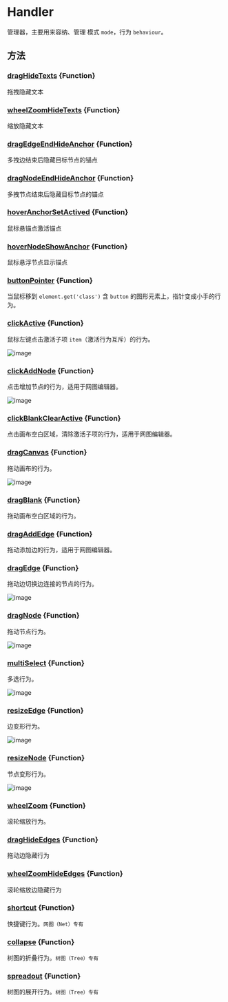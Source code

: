 <!--
 index: 6
 title: Handler
 resource:
   jsFiles:
     - ${url.g6}
-->
# Handler

管理器，主要用来容纳、管理 模式 `mode`，行为 `behaviour`。

## 方法

### [dragHideTexts](dragHideTexts) {Function}

拖拽隐藏文本

### [wheelZoomHideTexts](wheelZoomHideTexts) {Function}

缩放隐藏文本

### [dragEdgeEndHideAnchor](dragEdgeEndHideAnchor) {Function}

多拽边结束后隐藏目标节点的锚点

### [dragNodeEndHideAnchor](dragEdgeEndHideAnchor) {Function}

多拽节点结束后隐藏目标节点的锚点

### [hoverAnchorSetActived](dragEdgeEndHideAnchor) {Function}

鼠标悬锚点激活锚点

### [hoverNodeShowAnchor](dragEdgeEndHideAnchor) {Function}

鼠标悬浮节点显示锚点

### [buttonPointer](#buttonPointer) {Function}

当鼠标移到 `element.get('class')` 含 `button`  的图形元素上，指针变成小手的行为。

### [clickActive](#clickActive) {Function}

鼠标左键点击激活子项 `item`（激活行为互斥）的行为。

![image](https://zos.alipayobjects.com/rmsportal/qeKFxhoyNQlDvcsNcMko.gif)

### [clickAddNode](#clickAddNode) {Function}

点击增加节点的行为，适用于网图编辑器。

![image](https://zos.alipayobjects.com/rmsportal/GHEAPfFaFokQNWuRvsmQ.gif)

### [clickBlankClearActive](#clickBlankClearActive) {Function}

点击画布空白区域，清除激活子项的行为，适用于网图编辑器。

### [dragCanvas](#dragCanvas) {Function}

拖动画布的行为。

![image](https://zos.alipayobjects.com/rmsportal/ORxbdvErvjwPIOgHfSXF.gif)

### [dragBlank](#dragBlank) {Function}

拖动画布空白区域的行为。

### [dragAddEdge](#dragAddEdge) {Function}

拖动添加边的行为，适用于网图编辑器。

### [dragEdge](#dragEdge) {Function}

拖动边切换边连接的节点的行为。

![image](https://zos.alipayobjects.com/rmsportal/OWLYIqFtCWTWzJoQuBZr.gif)

### [dragNode](#dragNode) {Function}

拖动节点行为。

![image](https://zos.alipayobjects.com/rmsportal/uItgKmflYJiMFfYaulSb.gif)

### [multiSelect](#multiSelect) {Function}

多选行为。

![image](https://zos.alipayobjects.com/rmsportal/ZgqXtYqGqedNeiFMOMgY.gif)

### [resizeEdge](#resizeEdge) {Function}

边变形行为。

![image](https://zos.alipayobjects.com/rmsportal/wDwNAOjeEEbhILZGVEYT.gif)

### [resizeNode](#resizeNode) {Function}

节点变形行为。

![image](https://zos.alipayobjects.com/rmsportal/QiajcEBVGVECIlnYHGUs.gif)

### [wheelZoom](#wheelZoom) {Function}

滚轮缩放行为。

### [dragHideEdges](#dragHideEdges) {Function}

拖动边隐藏行为

### [wheelZoomHideEdges](#wheelZoomHideEdges) {Function}

滚轮缩放边隐藏行为

### [shortcut](#dragNode) {Function}

快捷键行为。`网图（Net）专有`

### [collapse](#collapse) {Function}

树图的折叠行为。`树图（Tree）专有`

### [spreadout](#spreadout) {Function}

树图的展开行为。`树图（Tree）专有`
